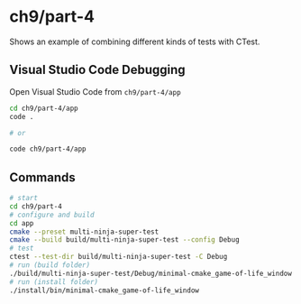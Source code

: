 # ch9/part-4

Shows an example of combining different kinds of tests with CTest.

## Visual Studio Code Debugging

Open Visual Studio Code from `ch9/part-4/app`

```bash
cd ch9/part-4/app
code .

# or

code ch9/part-4/app
```

## Commands

```bash
# start
cd ch9/part-4
# configure and build
cd app
cmake --preset multi-ninja-super-test
cmake --build build/multi-ninja-super-test --config Debug
# test
ctest --test-dir build/multi-ninja-super-test -C Debug
# run (build folder)
./build/multi-ninja-super-test/Debug/minimal-cmake_game-of-life_window
# run (install folder)
./install/bin/minimal-cmake_game-of-life_window
```
